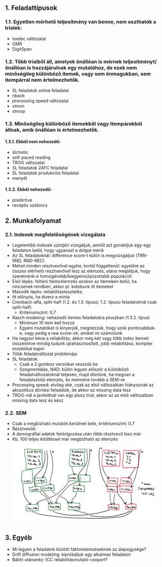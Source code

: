 ## 1. Feladattípusok
### 1.1.	Egyetlen mérhető teljesítmény van benne, nem oszthatók a trialek:
*	lexdec változatai
*	OMR
*	DigitSpan
### 1.2.	Több trialből áll, amelyek önállóan is mérnek teljesítményt/önállóan is hozzájárulnak egy mutatóhoz, de ezek nem minőségileg különböző itemek, vagy sem önmagukban, sem itempárral nem értelmezhetők.
*	SL feladatok online feladatai
*	nback
*	processing speed változatai
*	simon
*	stroop
### 1.3.	Minőségileg különböző itemekből vagy itempárokból állnak, amik önállóan is értelmezhetők.
#### 1.3.1. Ebből nem nehezedő:
*	dichotic
*	self-paced reading
*	TROG változatai
*	SL feladatok 2AFC feladatai
*	SL feladatok produkciós feladatai
*	menyét
#### 1.3.2. Ebből nehezedő:
*	predictive
*	receptív szókincs
## 2. Munkafolyamat
### 2.1. Indexek megfelelőségének vizsgálata
*	Legelemibb indexek szintjén vizsgáljuk, amiről azt gondoljuk egy-egy feladaton belül, hogy ugyanazt a dolgot mérik
  *	Az SL feladatoknál: difference score-t külön is megvizsgáljuk (TRN-RND, RND-REC) 
*	Mehet minden résztvevővel egybe, kortól függetlenül: egyelőre az összes elérhető résztvevővel lesz az elemzés, utána meglátjuk, hogy szeretnénk-e homogénebb/kiegyensúlyozottabb populációt
*	Első lépés: feltáró faktorelemzés azokon az itemeken belül, ha nincsenek rendben, akkor pl. kidobunk itt itemeket
*	Második lépés: reliabilitástesztelés:
  *	Itt előnyös, ha diverz a minta
  * Cronbach-alfa, split-half (1.2. és 1.3. típusú; 1.2. típusú feladatoknál csak split-half)
    *	Kritériumszint: 0.7
  *	Rasch modeling: nehezedő itemes feladatokra pluszban (1.3.2. típus)
    * Minimum 10 item kell hozzá
    * Egyéni mutatókat is kinyerjük, megnézzük, hogy azok pontosabbak-e, vagy pedig a raw score-ok, amiket mi számolunk
  * Ha nagyon béna a reliabilitás, akkor még két vagy több index itemeit összeöntve mindig tudunk újrahasznosított, jobb reliabilitású, komplex mutatókat kapni
*	Több feladatváltozat problémája:
  * SL feladatok:
    * Csak a 2 gombos verziókat vesszük be
    * Szegmentálás, NAD: külön legyen először a különböző feladatváltozatoknál teljesen, majd döntünk, ha megvan a feladatszintű elemzés, és mennénk tovább a SEM-re
  * Processing speed: elvileg oké, csak az első változatban hiányoznak az akusztikus döntési feladatok, de akkor ez missing data lesz
  * TROG-nál a javítottnál van egy plusz trial, akkor az az első változatban missing data lesz és kész
### 2.2. SEM
*	Csak a megbízható mutatók kerülnek bele, kritériumszint: 0.7
*	Résztvevők:
   * A demográfiai adatok feldolgozása után több résztvevő lesz már
  * Kb. 100 teljes kitöltéssel már megbízható az elemzés
![analysis_workflow](/basic_data/analysis_workflow.png)
## 3. Egyéb
*	Mi legyen a feladatok közötti faktorelemzéseknek az alapegysége?
*	Drift diffusion modeling: kipróbáljuk egy alkalmas feladaton
*	Bálint utánanéz: ICC reliabilitásmutató-csoport?
